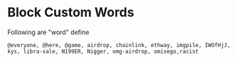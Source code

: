 # Block Custom Words

Following are "word" define
```
@everyone, @here, @game, airdrop, chainlink, ethway, imgpile, IWOfHjJ, kys, libra-sale, N199ER, Nigger, omg-airdrop, omisego,racist
```
